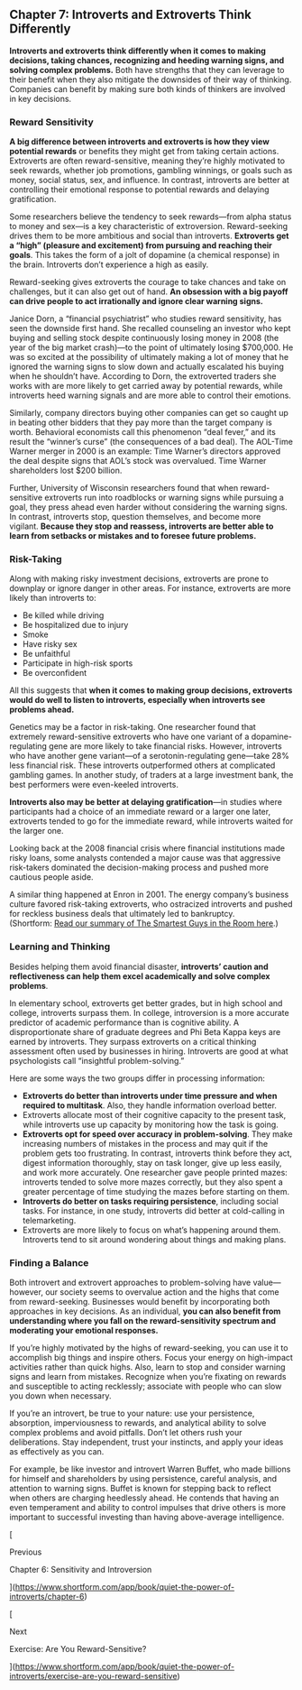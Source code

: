 ## Chapter 7: Introverts and Extroverts Think Differently

**Introverts and extroverts think differently when it comes to making decisions, taking chances, recognizing and heeding warning signs, and solving complex problems.** Both have strengths that they can leverage to their benefit when they also mitigate the downsides of their way of thinking. Companies can benefit by making sure both kinds of thinkers are involved in key decisions.

### Reward Sensitivity

**A big difference between introverts and extroverts is how they view potential rewards** or benefits they might get from taking certain actions. Extroverts are often reward-sensitive, meaning they’re highly motivated to seek rewards, whether job promotions, gambling winnings, or goals such as money, social status, sex, and influence. In contrast, introverts are better at controlling their emotional response to potential rewards and delaying gratification.

Some researchers believe the tendency to seek rewards—from alpha status to money and sex—is a key characteristic of extroversion. Reward-seeking drives them to be more ambitious and social than introverts. **Extroverts get a “high” (pleasure and excitement) from pursuing and reaching their goals**. This takes the form of a jolt of dopamine (a chemical response) in the brain. Introverts don’t experience a high as easily.

Reward-seeking gives extroverts the courage to take chances and take on challenges, but it can also get out of hand. **An obsession with a big payoff can drive people to act irrationally and ignore clear warning signs.**

Janice Dorn, a “financial psychiatrist” who studies reward sensitivity, has seen the downside first hand. She recalled counseling an investor who kept buying and selling stock despite continuously losing money in 2008 (the year of the big market crash)—to the point of ultimately losing $700,000. He was so excited at the possibility of ultimately making a lot of money that he ignored the warning signs to slow down and actually escalated his buying when he shouldn’t have. According to Dorn, the extroverted traders she works with are more likely to get carried away by potential rewards, while introverts heed warning signals and are more able to control their emotions.

Similarly, company directors buying other companies can get so caught up in beating other bidders that they pay more than the target company is worth. Behavioral economists call this phenomenon “deal fever,” and its result the “winner’s curse” (the consequences of a bad deal). The AOL-Time Warner merger in 2000 is an example: Time Warner’s directors approved the deal despite signs that AOL’s stock was overvalued. Time Warner shareholders lost $200 billion.

Further, University of Wisconsin researchers found that when reward-sensitive extroverts run into roadblocks or warning signs while pursuing a goal, they press ahead even harder without considering the warning signs. In contrast, introverts stop, question themselves, and become more vigilant. **Because they stop and reassess, introverts are better able to learn from setbacks or mistakes and to foresee future problems.**

### Risk-Taking

Along with making risky investment decisions, extroverts are prone to downplay or ignore danger in other areas. For instance, extroverts are more likely than introverts to:

- Be killed while driving
- Be hospitalized due to injury
- Smoke
- Have risky sex
- Be unfaithful
- Participate in high-risk sports
- Be overconfident

All this suggests that **when it comes to making group decisions, extroverts would do well to listen to introverts, especially when introverts see problems ahead.**

Genetics may be a factor in risk-taking. One researcher found that extremely reward-sensitive extroverts who have one variant of a dopamine-regulating gene are more likely to take financial risks. However, introverts who have another gene variant—of a serotonin-regulating gene—take 28% less financial risk. These introverts outperformed others at complicated gambling games. In another study, of traders at a large investment bank, the best performers were even-keeled introverts.

**Introverts also may be better at delaying gratification**—in studies where participants had a choice of an immediate reward or a larger one later, extroverts tended to go for the immediate reward, while introverts waited for the larger one.

Looking back at the 2008 financial crisis where financial institutions made risky loans, some analysts contended a major cause was that aggressive risk-takers dominated the decision-making process and pushed more cautious people aside.

A similar thing happened at Enron in 2001. The energy company’s business culture favored risk-taking extroverts, who ostracized introverts and pushed for reckless business deals that ultimately led to bankruptcy. (Shortform: [Read our summary of The Smartest Guys in the Room here](https://www.shortform.com/app/book/the-smartest-guys-in-the-room).)

### Learning and Thinking

Besides helping them avoid financial disaster, **introverts’ caution and reflectiveness can help them excel academically and solve complex problems**.

In elementary school, extroverts get better grades, but in high school and college, introverts surpass them. In college, introversion is a more accurate predictor of academic performance than is cognitive ability. A disproportionate share of graduate degrees and Phi Beta Kappa keys are earned by introverts. They surpass extroverts on a critical thinking assessment often used by businesses in hiring. Introverts are good at what psychologists call “insightful problem-solving.”

Here are some ways the two groups differ in processing information:

- **Extroverts do better than introverts under time pressure and when required to multitask**. Also, they handle information overload better.
- Extroverts allocate most of their cognitive capacity to the present task, while introverts use up capacity by monitoring how the task is going.
- **Extroverts opt for speed over accuracy in problem-solving**. They make increasing numbers of mistakes in the process and may quit if the problem gets too frustrating. In contrast, introverts think before they act, digest information thoroughly, stay on task longer, give up less easily, and work more accurately. One researcher gave people printed mazes: introverts tended to solve more mazes correctly, but they also spent a greater percentage of time studying the mazes before starting on them.
- **Introverts do better on tasks requiring persistence**, including social tasks. For instance, in one study, introverts did better at cold-calling in telemarketing.
- Extroverts are more likely to focus on what’s happening around them. Introverts tend to sit around wondering about things and making plans.

### Finding a Balance

Both introvert and extrovert approaches to problem-solving have value—however, our society seems to overvalue action and the highs that come from reward-seeking. Businesses would benefit by incorporating both approaches in key decisions. As an individual, **you can also benefit from understanding where you fall on the reward-sensitivity spectrum and moderating your emotional responses.**

If you’re highly motivated by the highs of reward-seeking, you can use it to accomplish big things and inspire others. Focus your energy on high-impact activities rather than quick highs. Also, learn to stop and consider warning signs and learn from mistakes. Recognize when you’re fixating on rewards and susceptible to acting recklessly; associate with people who can slow you down when necessary.

If you’re an introvert, be true to your nature: use your persistence, absorption, imperviousness to rewards, and analytical ability to solve complex problems and avoid pitfalls. Don’t let others rush your deliberations. Stay independent, trust your instincts, and apply your ideas as effectively as you can.

For example, be like investor and introvert Warren Buffet, who made billions for himself and shareholders by using persistence, careful analysis, and attention to warning signs. Buffet is known for stepping back to reflect when others are charging heedlessly ahead. He contends that having an even temperament and ability to control impulses that drive others is more important to successful investing than having above-average intelligence.

[

Previous

Chapter 6: Sensitivity and Introversion

](https://www.shortform.com/app/book/quiet-the-power-of-introverts/chapter-6)

[

Next

Exercise: Are You Reward-Sensitive?

](https://www.shortform.com/app/book/quiet-the-power-of-introverts/exercise-are-you-reward-sensitive)